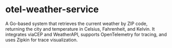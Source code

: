 # otel-weather-service
A Go-based system that retrieves the current weather by ZIP code, returning the city and temperature in Celsius, Fahrenheit, and Kelvin. It integrates viaCEP and WeatherAPI, supports OpenTelemetry for tracing, and uses Zipkin for trace visualization. 
